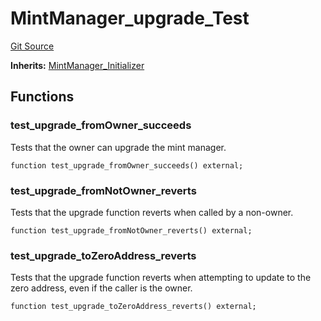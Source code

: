 # MintManager_upgrade_Test
[Git Source](https://github.com/ethereum-optimism/optimism/blob/f7b73857601914eeea6fc4c1ba46ae99ca744d97/contracts/test/MintManager.t.sol)

**Inherits:**
[MintManager_Initializer](/contracts/test/MintManager.t.sol/contract.MintManager_Initializer.md)


## Functions
### test_upgrade_fromOwner_succeeds

Tests that the owner can upgrade the mint manager.


```solidity
function test_upgrade_fromOwner_succeeds() external;
```

### test_upgrade_fromNotOwner_reverts

Tests that the upgrade function reverts when called by a non-owner.


```solidity
function test_upgrade_fromNotOwner_reverts() external;
```

### test_upgrade_toZeroAddress_reverts

Tests that the upgrade function reverts when attempting to update to the zero
address, even if the caller is the owner.


```solidity
function test_upgrade_toZeroAddress_reverts() external;
```

